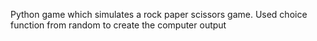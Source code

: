 Python game which simulates a rock paper scissors game. 
Used choice function from random to create the computer output
